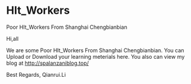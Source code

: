 # HIt_Workers
Poor HIt_Workers From Shanghai Chengbianbian

Hi,all 

We are some Poor HIt_Workers From Shanghai Chengbianbian.
You can Upload or Download your learning meterials here.
You also can view my blog at http://spalanzaniblog.top/

Best Regards,
Qianrui.Li
